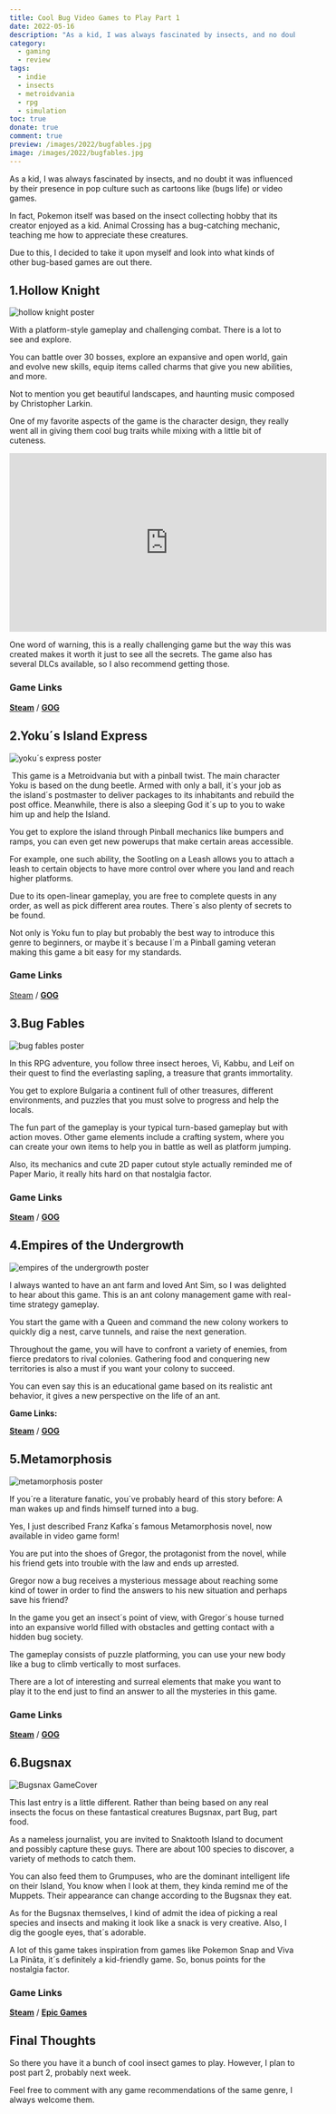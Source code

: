 ```yaml
---
title: Cool Bug Video Games to Play Part 1
date: 2022-05-16
description: "As a kid, I was always fascinated by insects, and no doubt it was influenced by their presence in pop culture such as cartoons like (bugs life) or video games. "
category:
  - gaming
  - review
tags:
  - indie
  - insects
  - metroidvania
  - rpg
  - simulation
toc: true
donate: true
comment: true
preview: /images/2022/bugfables.jpg
image: /images/2022/bugfables.jpg
---
```


As a kid, I was always fascinated by insects, and no doubt it was influenced by their presence in pop culture such as cartoons like (bugs life) or video games.

In fact, Pokemon itself was based on the insect collecting hobby that its creator enjoyed as a kid. Animal Crossing has a bug-catching mechanic, teaching me how to appreciate these creatures.

Due to this, I decided to take it upon myself and look into what kinds of other bug-based games are out there.

## 1.Hollow Knight


![hollow knight poster](/images/2022/hollow%20knight.jpg)

With a platform-style gameplay and challenging combat. There is a lot to see and explore.

You can battle over 30 bosses, explore an expansive and open world, gain and evolve new skills, equip items called charms that give you new abilities, and more.

Not to mention you get beautiful landscapes, and haunting music composed by Christopher Larkin.

One of my favorite aspects of the game is the character design, they really went all in giving them cool bug traits while mixing with a little bit of cuteness.

<iframe width="560" height="315" src="https://www.youtube.com/embed/5ooYqKl50fg?si=MZtw7qj9pfQsSatX" title="YouTube video player" frameborder="0" allow="accelerometer; autoplay; clipboard-write; encrypted-media; gyroscope; picture-in-picture; web-share" referrerpolicy="strict-origin-when-cross-origin" allowfullscreen></iframe>


One word of warning, this is a really challenging game but the way this was created makes it worth it just to see all the secrets. The game also has several DLCs available, so I also recommend getting those.

### Game Links

[**Steam**](https://store.steampowered.com/app/367520/Hollow_Knight/) / [**GOG**](https://www.gog.com/en/game/hollow_knight)




## 2.Yoku´s Island Express

![yoku´s express poster](/images/2022/yokuislandexpress.jpg)

 This game is a Metroidvania but with a pinball twist. The main character Yoku is based on the dung beetle. Armed with only a ball, it´s your job as the island´s postmaster to deliver packages to its inhabitants and rebuild the post office. Meanwhile, there is also a sleeping God it´s up to you to wake him up and help the Island.

You get to explore the island through Pinball mechanics like bumpers and ramps, you can even get new powerups that make certain areas accessible.

For example, one such ability, the Sootling on a Leash allows you to attach a leash to certain objects to have more control over where you land and reach higher platforms.

Due to its open-linear gameplay, you are free to complete quests in any order, as well as pick different area routes. There´s also plenty of secrets to be found.

Not only is Yoku fun to play but probably the best way to introduce this genre to beginners, or maybe it´s because I´m a Pinball gaming veteran making this game a bit easy for my standards.

### Game Links

[Steam](https://store.steampowered.com/app/334940/Yokus_Island_Express/) / [**GOG**](https://www.gog.com/en/game/yokus_island_express)


## 3.Bug Fables

![bug fables poster](/images/2022/bugfables.jpg#center)

In this RPG adventure, you follow three insect heroes, Vi, Kabbu, and Leif on their quest to find the everlasting sapling, a treasure that grants immortality.

You get to explore Bulgaria a continent full of other treasures, different environments, and puzzles that you must solve to progress and help the locals.

The fun part of the gameplay is your typical turn-based gameplay but with action moves. Other game elements include a crafting system, where you can create your own items to help you in battle as well as platform jumping.

Also, its mechanics and cute 2D paper cutout style actually reminded me of Paper Mario, it really hits hard on that nostalgia factor.

### Game Links

[**Steam**](https://store.steampowered.com/app/1082710/Bug_Fables_The_Everlasting_Sapling/) / [**GOG**](https://www.gog.com/game/bug_fables_the_everlasting_sapling)

## 4.Empires of the Undergrowth

![empires of the undergrowth poster](/images/2022/empireundergrotwh.jpg)

I always wanted to have an ant farm and loved Ant Sim, so I was delighted to hear about this game. This is an ant colony management game with real-time strategy gameplay.

You start the game with a Queen and command the new colony workers to quickly dig a nest, carve tunnels, and raise the next generation.

Throughout the game, you will have to confront a variety of enemies, from fierce predators to rival colonies. Gathering food and conquering new territories is also a must if you want your colony to succeed.

You can even say this is an educational game based on its realistic ant behavior, it gives a new perspective on the life of an ant.

**Game Links:**

[**Steam**](https://store.steampowered.com/app/463530/Empires_of_the_Undergrowth/) / [**GOG**](https://www.gog.com/game/empires_of_the_undergrowth)

## 5.Metamorphosis

![metamorphosis poster](/images/2022/metamorphis.png)

If you´re a literature fanatic, you´ve probably heard of this story before: A man wakes up and finds himself turned into a bug.

Yes, I just described Franz Kafka´s famous Metamorphosis novel, now available in video game form!

You are put into the shoes of Gregor, the protagonist from the novel, while his friend gets into trouble with the law and ends up arrested.

Gregor now a bug receives a mysterious message about reaching some kind of tower in order to find the answers to his new situation and perhaps save his friend?

In the game you get an insect´s point of view, with Gregor´s house turned into an expansive world filled with obstacles and getting contact with a hidden bug society.

The gameplay consists of puzzle platforming, you can use your new body like a bug to climb vertically to most surfaces.

There are a lot of interesting and surreal elements that make you want to play it to the end just to find an answer to all the mysteries in this game.

### Game Links

[**Steam**](https://store.steampowered.com/app/1025410/Metamorphosis/) / [**GOG**](https://www.gog.com/game/metamorphosis)

## 6.Bugsnax

![Bugsnax GameCover](/images/2022/Bugsnax.jpg)

This last entry is a little different. Rather than being based on any real insects the focus on these fantastical creatures Bugsnax, part Bug, part food.

As a nameless journalist, you are invited to Snaktooth Island to document and possibly capture these guys. There are about 100 species to discover, a variety of methods to catch them.

You can also feed them to Grumpuses, who are the dominant intelligent life on their Island, You know when I look at them, they kinda remind me of the Muppets. Their appearance can change according to the Bugsnax they eat.

As for the Bugsnax themselves, I kind of admit the idea of picking a real species and insects and making it look like a snack is very creative. Also, I dig the google eyes, that´s adorable.

A lot of this game takes inspiration from games like Pokemon Snap and Viva La Pinãta, it´s definitely a kid-friendly game. So, bonus points for the nostalgia factor.

### Game Links

[**Steam**](https://store.steampowered.com/app/674140/Bugsnax/) / [**Epic Games**](https://www.epicgames.com/store/en-US/p/bugsnax)

## Final Thoughts

So there you have it a bunch of cool insect games to play. However, I plan to post part 2, probably next week.

Feel free to comment with any game recommendations of the same genre, I always welcome them.

